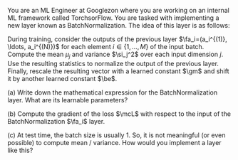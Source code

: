 You are an ML Engineer at Googlezon where you are working on an internal ML framework called TorchsorFlow. You are tasked with implementing a new layer known as BatchNormalization. The idea of this layer is as follows:

During training, consider the outputs of the previous layer $\fa_i=(a_i^{(1)}, \ldots, a_i^{(N)})$ for each element $i\in \{1, \ldots, M\}$ of the input batch. Compute the mean $\mu_j$ and variance $\si_j^2$ over each input dimension $j$. Use the resulting statistics to normalize the output of the previous layer. Finally, rescale the resulting vector with a learned constant $\gm$ and shift it by another learned constant $\be$.

(a) Write down the mathematical expression for the BatchNormalization layer. What are its learnable parameters?

(b) Compute the gradient of the loss $\mcL$ with respect to the input of the BatchNormalization $\fa_i$ layer.

(c) At test time, the batch size is usually 1. So, it is not meaningful (or even possible) to compute mean / variance. How would you implement a layer like this?